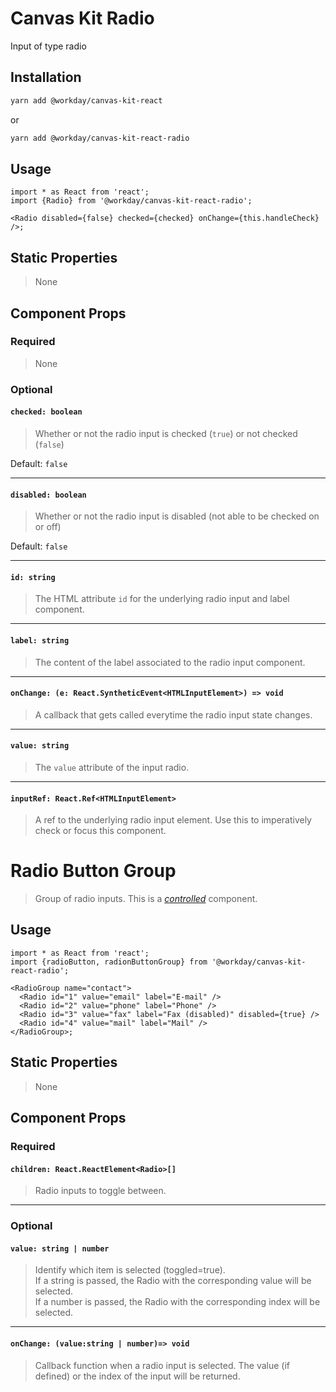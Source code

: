 # Canvas Kit Radio

Input of type radio

## Installation

```sh
yarn add @workday/canvas-kit-react
```

or

```sh
yarn add @workday/canvas-kit-react-radio
```

## Usage

```tsx
import * as React from 'react';
import {Radio} from '@workday/canvas-kit-react-radio';

<Radio disabled={false} checked={checked} onChange={this.handleCheck} />;
```

## Static Properties

> None

## Component Props

### Required

> None

### Optional

#### `checked: boolean`

> Whether or not the radio input is checked (`true`) or not checked (`false`)

Default: `false`

---

#### `disabled: boolean`

> Whether or not the radio input is disabled (not able to be checked on or off)

Default: `false`

---

#### `id: string`

> The HTML attribute `id` for the underlying radio input and label component.

---

#### `label: string`

> The content of the label associated to the radio input component.

---

#### `onChange: (e: React.SyntheticEvent<HTMLInputElement>) => void`

> A callback that gets called everytime the radio input state changes.

---

#### `value: string`

> The `value` attribute of the input radio.

---

#### `inputRef: React.Ref<HTMLInputElement>`

> A ref to the underlying radio input element. Use this to imperatively check or focus this
> component.

# Radio Button Group

> Group of radio inputs. This is a
> [_controlled_](https://reactjs.org/docs/forms.html#controlled-components) component.

## Usage

```tsx
import * as React from 'react';
import {radioButton, radionButtonGroup} from '@workday/canvas-kit-react-radio';

<RadioGroup name="contact">
  <Radio id="1" value="email" label="E-mail" />
  <Radio id="2" value="phone" label="Phone" />
  <Radio id="3" value="fax" label="Fax (disabled)" disabled={true} />
  <Radio id="4" value="mail" label="Mail" />
</RadioGroup>;
```

## Static Properties

> None

## Component Props

### Required

#### `children: React.ReactElement<Radio>[]`

> Radio inputs to toggle between.

---

### Optional

#### `value: string | number`

> Identify which item is selected (toggled=true).  
> If a string is passed, the Radio with the corresponding value will be selected.  
> If a number is passed, the Radio with the corresponding index will be selected.

---

#### `onChange: (value:string | number)=> void`

> Callback function when a radio input is selected. The value (if defined) or the index of the input
> will be returned.
